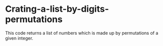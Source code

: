 # Crating-a-list-by-digits-permutations
This code returns a list of numbers which is made up by permutations of a given integer.
